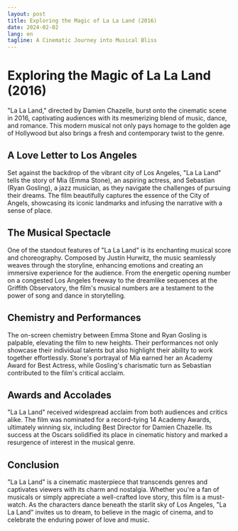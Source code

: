 ```yaml
---
layout: post
title: Exploring the Magic of La La Land (2016)
date: 2024-02-02
lang: en
tagline: A Cinematic Journey into Musical Bliss
---
```


# Exploring the Magic of La La Land (2016)

"La La Land," directed by Damien Chazelle, burst onto the cinematic scene in 2016, captivating audiences with its mesmerizing blend of music, dance, and romance. This modern musical not only pays homage to the golden age of Hollywood but also brings a fresh and contemporary twist to the genre.

## A Love Letter to Los Angeles

Set against the backdrop of the vibrant city of Los Angeles, "La La Land" tells the story of Mia (Emma Stone), an aspiring actress, and Sebastian (Ryan Gosling), a jazz musician, as they navigate the challenges of pursuing their dreams. The film beautifully captures the essence of the City of Angels, showcasing its iconic landmarks and infusing the narrative with a sense of place.

## The Musical Spectacle

One of the standout features of "La La Land" is its enchanting musical score and choreography. Composed by Justin Hurwitz, the music seamlessly weaves through the storyline, enhancing emotions and creating an immersive experience for the audience. From the energetic opening number on a congested Los Angeles freeway to the dreamlike sequences at the Griffith Observatory, the film's musical numbers are a testament to the power of song and dance in storytelling.

## Chemistry and Performances

The on-screen chemistry between Emma Stone and Ryan Gosling is palpable, elevating the film to new heights. Their performances not only showcase their individual talents but also highlight their ability to work together effortlessly. Stone's portrayal of Mia earned her an Academy Award for Best Actress, while Gosling's charismatic turn as Sebastian contributed to the film's critical acclaim.

## Awards and Accolades

"La La Land" received widespread acclaim from both audiences and critics alike. The film was nominated for a record-tying 14 Academy Awards, ultimately winning six, including Best Director for Damien Chazelle. Its success at the Oscars solidified its place in cinematic history and marked a resurgence of interest in the musical genre.

## Conclusion

"La La Land" is a cinematic masterpiece that transcends genres and captivates viewers with its charm and nostalgia. Whether you're a fan of musicals or simply appreciate a well-crafted love story, this film is a must-watch. As the characters dance beneath the starlit sky of Los Angeles, "La La Land" invites us to dream, to believe in the magic of cinema, and to celebrate the enduring power of love and music.

